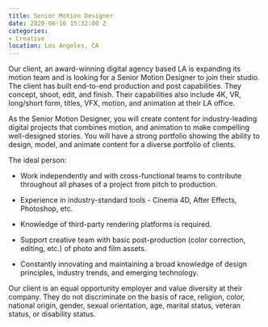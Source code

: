 ```yaml
---
title: Senior Motion Designer
date: 2020-06-16 15:32:00 Z
categories:
- Creative
location: Los Angeles, CA
---
```


Our client, an award-winning digital agency based LA is expanding its motion team and is looking for a Senior Motion Designer to join their studio. The client has built end-to-end production and post capabilities. They concept, shoot, edit, and finish. Their capabilities also include 4K, VR, long/short form, titles, VFX, motion, and animation at their LA office.

As the Senior Motion Designer, you will create content for industry-leading digital projects that combines motion, and animation to make compelling well-designed stories. You will have a strong portfolio showing the ability to design, model, and animate content for a diverse portfolio of clients.

The ideal person:

* Work independently and with cross-functional teams to contribute throughout all phases of a project from pitch to production.

* Experience in industry-standard tools - Cinema 4D, After Effects, Photoshop, etc.

* Knowledge of third-party rendering platforms is required.

* Support creative team with basic post-production (color correction, editing, etc.) of photo and film assets.

* Constantly innovating and maintaining a broad knowledge of design principles, industry trends, and emerging technology.

Our client is an equal opportunity employer and value diversity at their company. They do not discriminate on the basis of race, religion, color, national origin, gender, sexual orientation, age, marital status, veteran status, or disability status.
